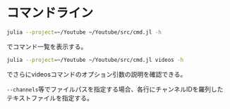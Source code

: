 # コマンドライン

```bash
julia --project=~/Youtube ~/Youtube/src/cmd.jl -h
```
でコマンド一覧を表示する。

```bash
julia --project=~/Youtube ~/Youtube/src/cmd.jl videos -h
```
でさらにvideosコマンドのオプション引数の説明を確認できる。

`--channels`等でファイルパスを指定する場合、各行にチャンネルIDを羅列したテキストファイルを指定する。